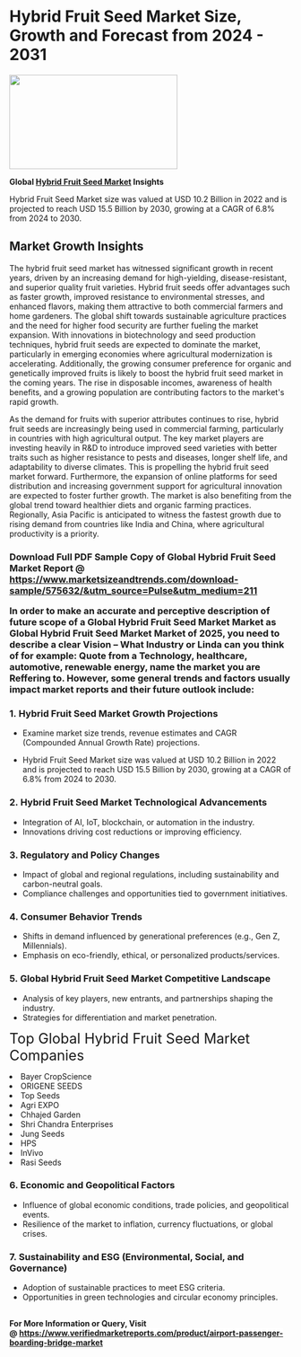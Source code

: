 <H1>Hybrid Fruit Seed Market Size, Growth and Forecast from 2024 - 2031</H1><img class="aligncenter size-medium wp-image-584254" src="https://thirdeyenews.in/wp-content/uploads/2024/09/Global-Market-Research-300x168.jpeg" alt="" width="300" height="168" /><p><strong>Global&nbsp;<a href="https://www.marketsizeandtrends.com/download-sample/575632/&amp;utm_source=Pulse&amp;utm_medium=211">Hybrid Fruit Seed Market</a> Insights</strong></p><p>Hybrid Fruit Seed Market size was valued at USD 10.2 Billion in 2022 and is projected to reach USD 15.5 Billion by 2030, growing at a CAGR of 6.8% from 2024 to 2030.</p><p><h2>Market Growth Insights</h2> <p>The hybrid fruit seed market has witnessed significant growth in recent years, driven by an increasing demand for high-yielding, disease-resistant, and superior quality fruit varieties. Hybrid fruit seeds offer advantages such as faster growth, improved resistance to environmental stresses, and enhanced flavors, making them attractive to both commercial farmers and home gardeners. The global shift towards sustainable agriculture practices and the need for higher food security are further fueling the market expansion. With innovations in biotechnology and seed production techniques, hybrid fruit seeds are expected to dominate the market, particularly in emerging economies where agricultural modernization is accelerating. Additionally, the growing consumer preference for organic and genetically improved fruits is likely to boost the hybrid fruit seed market in the coming years. The rise in disposable incomes, awareness of health benefits, and a growing population are contributing factors to the market's rapid growth.</p> <p><strong></strong></p> <p>As the demand for fruits with superior attributes continues to rise, hybrid fruit seeds are increasingly being used in commercial farming, particularly in countries with high agricultural output. The key market players are investing heavily in R&D to introduce improved seed varieties with better traits such as higher resistance to pests and diseases, longer shelf life, and adaptability to diverse climates. This is propelling the hybrid fruit seed market forward. Furthermore, the expansion of online platforms for seed distribution and increasing government support for agricultural innovation are expected to foster further growth. The market is also benefiting from the global trend toward healthier diets and organic farming practices. Regionally, Asia Pacific is anticipated to witness the fastest growth due to rising demand from countries like India and China, where agricultural productivity is a priority. <h3></p><p><span class=""><strong>Download Full PDF Sample Copy of Global Hybrid Fruit Seed Market Report</strong> @ <a href="https://www.marketsizeandtrends.com/download-sample/575632/&amp;utm_source=Pulse&amp;utm_medium=211" target="_blank">https://www.marketsizeandtrends.com/download-sample/575632/&amp;utm_source=Pulse&amp;utm_medium=211</a></span></p><p>In order to make an accurate and perceptive description of future scope of a Global&nbsp;Hybrid Fruit Seed Market Market as Global&nbsp;Hybrid Fruit Seed Market Market of 2025, you need to describe a clear Vision &ndash; What Industry or Linda can you think of for example: Quote from a Technology, healthcare, automotive, renewable energy, name the market you are Reffering to. However, some general trends and factors usually impact market reports and their future outlook include:</p><h3>1.&nbsp;<strong>Hybrid Fruit Seed Market Growth Projections</strong></h3><ul><li>Examine market size trends, revenue estimates and CAGR (Compounded Annual Growth Rate) projections.</li><li><p>Hybrid Fruit Seed Market size was valued at USD 10.2 Billion in 2022 and is projected to reach USD 15.5 Billion by 2030, growing at a CAGR of 6.8% from 2024 to 2030.</p></li></ul><h3>2.&nbsp;<strong>Hybrid Fruit Seed Market Technological Advancements</strong></h3><ul><li>Integration of AI, IoT, blockchain, or automation in the industry.</li><li>Innovations driving cost reductions or improving efficiency.</li></ul><h3>3.&nbsp;<strong>Regulatory and Policy Changes</strong></h3><ul><li>Impact of global and regional regulations, including sustainability and carbon-neutral goals.</li><li>Compliance challenges and opportunities tied to government initiatives.</li></ul><h3>4.&nbsp;<strong>Consumer Behavior Trends</strong></h3><ul><li>Shifts in demand influenced by generational preferences (e.g., Gen Z, Millennials).</li><li>Emphasis on eco-friendly, ethical, or personalized products/services.</li></ul><h3>5.&nbsp;<strong>Global Hybrid Fruit Seed Market Competitive Landscape</strong></h3><ul><li>Analysis of key players, new entrants, and partnerships shaping the industry.</li><li>Strategies for differentiation and market penetration.</li></ul><p data-pm-slice="1 1 []"><span style="color: inherit; font-family: inherit; font-size: 25px;">Top Global Hybrid Fruit Seed Market Companies</span></p><div class="" data-test-id=""><p><li>Bayer CropScience</li><li> ORIGENE SEEDS</li><li> Top Seeds</li><li> Agri EXPO</li><li> Chhajed Garden</li><li> Shri Chandra Enterprises</li><li> Jung Seeds</li><li> HPS</li><li> InVivo</li><li> Rasi Seeds</li></p></div><h3>6.&nbsp;<strong>Economic and Geopolitical Factors</strong></h3><ul><li>Influence of global economic conditions, trade policies, and geopolitical events.</li><li>Resilience of the market to inflation, currency fluctuations, or global crises.</li></ul><h3>7.&nbsp;<strong>Sustainability and ESG (Environmental, Social, and Governance)</strong></h3><ul><li>Adoption of sustainable practices to meet ESG criteria.</li><li>Opportunities in green technologies and circular economy principles.</li></ul><h2><strong style="font-size: 14px;">For More Information or Query, Visit @&nbsp;</strong><a style="background-color: #ffffff; font-size: 14px;" href="https://www.marketsizeandtrends.com/report/hybrid-fruit-seed-market/" target="_blank">https://www.verifiedmarketreports.com/product/airport-passenger-boarding-bridge-market</a></h2>
